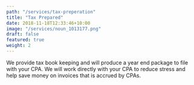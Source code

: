 ```yaml
---
path: "/services/tax-preperation"
title: "Tax Prepared"
date: 2018-11-18T12:33:46+10:00
image: "/services/noun_1013177.png"
draft: false
featured: true
weight: 2
---
```


We provide tax book keeping and will produce a year end package to file with your CPA. We will work directly with your CPA to reduce stress and help save money on invoices that is accrued by CPAs.

